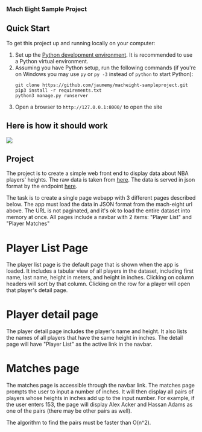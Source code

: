 ### Mach Eight Sample Project


## Quick Start

To get this project up and running locally on your computer:
1. Set up the [Python development environment](https://developer.mozilla.org/en-US/docs/Learn/Server-side/Django/development_environment).
   It is recommended to use a Python virtual environment.
1. Assuming you have Python setup, run the following commands (if you're on Windows you may use `py` or `py -3` instead of `python` to start Python):
   ```
   git clone https://github.com/jaumemy/macheight-sampleproject.git
   pip3 install -r requirements.txt
   python3 manage.py runserver
   ```
1. Open a browser to `http://127.0.0.1:8000/` to open the  site


## Here is how it should work

  ![](macheight_sampleproject.gif)

## Project

The project is to create a simple web front end to display data about NBA
players' heights. The raw data is taken from
[here](https://www.openintro.org/data/index.php?data=nba_heights).  The data is
served in json format by the endpoint
[here](https://mach-eight.uc.r.appspot.com/).

The task is to create a single page webapp with 3 different pages described
below. The app must load the data in JSON format from the mach-eight url above.
The URL is not paginated, and it's ok to load the entire dataset into memory at
once. All pages include a navbar with 2 items: "Player List" and "Player
Matches"


# Player List Page

The player list page is the default page that is shown when the app is loaded.
It includes a tabular view of all players in the dataset, including first name,
last name, height in meters, and height in inches. Clicking on column headers
will sort by that column. Clicking on the row for a player will open that
player's detail page.


# Player detail page

The player detail page includes the player's name and height. It also lists the
names of all players that have the same height in inches. The detail page will
have "Player List" as the active link in the navbar.

# Matches page

The matches page is accessible through the navbar link. The matches page
prompts the user to input a number of inches. It will then display all pairs of
players whose heights in inches add up to the input number. For example, if the
user enters 153, the page will display Alex Acker and Hassan Adams as one of
the pairs (there may be other pairs as well).

The algorithm to find the pairs must be faster than O(n^2).
